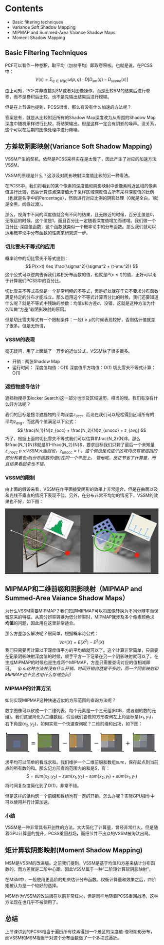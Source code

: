 # Contents

- Basic filtering techniques
- Variance Soft Shadow Mapping
- MIPMAP and Summed-Area Vaiance Shadow Maps
- Moment Shadow Mapping

## Basic Filtering Techniques

PCF可以看作一种卷积，取平均（加权平均）即取卷积核。也就是说，在PCSS中：
$$
 V(x) = \Sigma_{q\in N(p)}\omega(p,q) \cdot D[D_{sm}(q)-D_{scene}(x)]
 $$

由上可知，PCF并非直接对SM或者对图像操作，而是比较SM的结果后进行卷积，而不是卷积后比较，也不是先输出结果后进行模糊。

但是在上节课也提到，PCSS很慢，那么有没有什么加速的方法呢？

答案是有，就是从比较附近所有的Shadow Map深度改为从周围的Shadow Map深度中随机采样进行比较，将结果输出。但是这样一定会有阴影的噪声。没关系，这个可以在后期的图像处理中进行降噪。

## 方差软阴影映射(Variance Soft Shadow Mapping)

VSSM产生的契机，依然是PCSS采样实在是太慢了，因此产生了对应的加速方法VSSM。

VSSM的原理是什么？这涉及对阴影映射深度值比较的另一种看法。

在PCSS中，我们将看到的某个像素的深度值和阴影映射中该像素附近区域的像素值进行比较，然后计算该点深度值大于采样区域深度值占所有采样深度值的比例（也就是名字中的Percentage），然后进行对应比例的阴影处理（0就是全白，1就是全黑，线性过渡）。

那么，视角中不同的深度值就会有不同的结果，且无限近的时候，百分比值是0，无限远的时候，这个值是1，而且百分比一定随着深度值增加而递增。我们做一个百分比-深度值函数，这个函数就类似一个概率论中的分布函数。那么我们就可以运用概率论中分布函数的性质来研究这一步。

### 切比雪夫不等式的应用

概率论中的切比雪夫不等式提到：
$$
    P(x>t) \leq \frac{\sigma^2}{\sigma^2 + (t-\mu^2)}
$$
这个公式可以逆向告诉我们累积分布函数的值，也就是$P(x\leq t)$的值，正好可以用于计算我们PCSS中的百分比。

切比雪夫不等式虽然是一个非常粗糙的不等式，但是好处就在于它不要求分布函数满足特定的分布才能成立。那么运用这个不等式计算百分比的时候，我们还要知道什么呢？就是不等式中残缺的参数：均值$\mu$和方差$\sigma$。没错，这就是这种方法为什么叫做“方差”软阴影映射的原因。

但是切比雪夫等式有一个限制条件：一般$t \geq \mu$的时候表现较好，否则估计值就差了很多。但是无所谓，

### VSSM的表现

毫无疑问，用了上面跳了一万步的近似公式，VSSM快了很多很多。

- 开销：两张Shadow Map
- 运行时间：
    深度值均值：O(1)
    深度值平方均值：O(1)
    切比雪夫不等式计算：O(1)

### 遮挡物搜寻估计

遮挡物搜寻(Blocker Search)这一部分也涉及区域遍历，相当的慢。我们有没有什么好方法呢？

我们的目标是搜寻遮挡物的平均深度$z_{occ}$，而现在我们可以轻松得到区域所有的平均$z_{avg}$，而这两个值满足以下公式：
$$
    \frac{N_1}{N}z_{occ} + \frac{N_2}{N}z_{unocc} = z_{avg}
$$
巧了，根据上面的切比雪夫不等式我们可以估算$\frac{N_2}{N}$，那么$\frac{N_1}{N}$就是$1-\frac{N_2}{N}$，要求目标我们只剩了最后一个未知量$z_{unocc}$
*p.s:VSSM大胆假设，$z_{unocc} = t$ 。这个假设是说这个区域内没有被遮挡的部分和着色点(分布函数的值$t$)在同一个平面上。*
*管他呢，反正节省了计算量，而且结果看起来也不错。*

### VSSM的限制

由上面的假设来看，VSSM在作平面接受阴影的效果上非常适合。但是在曲面以及和光线不垂直的情况下表现不佳。另外，在分布非常不均匀的情况下，VSSM的效果也不好，如下图：

![limitation_of_VSSM](./img/limitation_of_VSSM.png)

## MIPMAP和二维前缀和阴影映射（MIPMAP and Summed-Area Vaiance Shadow Maps）

为什么VSSM需要MIPMAP？我们知道MIPMAP可以将图像转换为不同分辨率而保留原来的特征。从高分辨率转换为低分辨率时，MIPMAP就涉及多个像素颜色求**均值**的问题，因此用在这里非常适合。

那么方差怎么解决呢？很简单，根据概率论公式：
$$
    Var(X) = E(X^2) - E^2(X)
$$
我们只需要再计算以下深度值平方的平均值就可以了。这个计算非常简单，只需要在记录阴影映射深度值的时候，顺手平方一下记录在另一个阴影映射就可以了。在生成MIPMAP的时候也是生成两个MIPMAP，方差只需要查询对应的值相减即可。
*（p.s:这种方法并没有什么开销。时间开销自然是不多的，而一个阴影映射和MIPMAP也不会占用什么存储空间）*

### MIPMAP的计算方法

如何实现MIPMAP这种快速近似的方形范围的查询方法呢？

数字图像可以砍成一个二维列表，每个元素是一个三元组(RGB，或者别的数的元组)。我们这里简化为二维数组，假设我们要做的方形查询左上角坐标是$(x_1,y_1)$，右下角是$(x_2,y_2)$，如何实现一个快速查询呢？二维前缀和出场，如下图：

![summed-area table](./img/summed-area_table.png)

求平均可以简单的看成求和。我们维护一个二维前缀和数组$sum$，保存起点到当前点的所有数的和。那么记方形查询范围内的和是$S$，有：
$$
    S = sum(x_2,y_2) - sum(x_1,y_2) - sum(x_2,y_1)+ sum(x_1,y_1)
$$
将时间复杂度简化到了O(1)，非常不错。

但是这样的话构筑一个前缀和数组也有一定的开销，怎么办呢？实际GPU操作中可以使用并行计算加速。



### 小结

VSSM是一种非常具有开创性的方法，大大简化了计算量，曾经非常红火。但是随着GPU计算量的提升，PCSS重回战场，而细节并不出众的VSSM被淘汰出局。

## 矩计算软阴影映射(Moment Shadow Mapping)

MSM是VSSM的改进版。之前我们提到，VSSM是基于均值和方差来估计分布函数的，而方差就是二阶中心距。因此VSSM属于一种“二阶矩计算软阴影映射”。

在MSM中，一般使用更高阶的矩来估计分布函数。权衡计算量和效果之后，四阶矩被认为是一个较好的选择。

MSM作为VSSM的改进版在以前非常红火，但是同样地随着PCSS重回战场，这种方法现在也几乎不被使用了。

## 总结

上节课讲到的PCSS相当于遍历所有纹素得到一个景区的深度值-卷积阴影分布，而VSSM和MSM相当于对这个分布函数做了一个多项式逼近。
